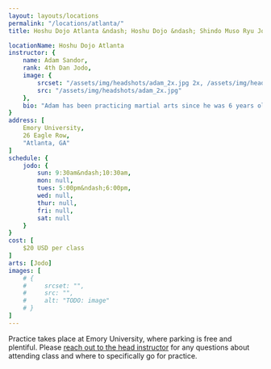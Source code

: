 ```yaml
---
layout: layouts/locations
permalink: "/locations/atlanta/"
title: Hoshu Dojo Atlanta &ndash; Hoshu Dojo &ndash; Shindo Muso Ryu Jodo and Daito Ryu Aikijujutsu

locationName: Hoshu Dojo Atlanta
instructor: {
    name: Adam Sandor,
    rank: 4th Dan Jodo,
    image: {
        srcset: "/assets/img/headshots/adam_2x.jpg 2x, /assets/img/headshots/adam_1x.jpg 1x",
        src: "/assets/img/headshots/adam_2x.jpg"
    },
    bio: "Adam has been practicing martial arts since he was 6 years old and needed to develop self-confidence. After an impromptu first official lesson in Jodo during an Iaido seminar in 2017, Adam got hooked on the jo. Moving across the country strained his ability to practice, but Adam is now a student under Thomas Groendal and practices both Seitei and Shindo Muso Ryu Jodo. There is a stereotypical phrase in martial arts, &ldquo;You’ve done it once, now do it 10,000 more times&rdquo;. Adam believes that patience and diligence is the best path to improving. He may describe a technique, but showing and doing is the most important aspect of training. Adam has a well-developed palette of martial arts and has trained in several: Jodo (current), HEMA Longsword + Dussack (current), Kendo, Aikido, Iaido, and Tae Kwon Do."
}
address: [
    Emory University,
    26 Eagle Row,
    "Atlanta, GA"
]
schedule: {
    jodo: {
        sun: 9:30am&ndash;10:30am,
        mon: null,
        tues: 5:00pm&ndash;6:00pm,
        wed: null,
        thur: null,
        fri: null,
        sat: null
    }
}
cost: [
    $20 USD per class
]
arts: [Jodo]
images: [
    # {
    #     srcset: "",
    #     src: "",
    #     alt: "TODO: image"
    # }
]
---
```


<p>Practice takes place at Emory University, where parking is free and plentiful. Please <a href="mailto:jodoatlanta@gmail.com">reach out to the head instructor</a> for any questions about attending class and where to specifically go for practice.</p>